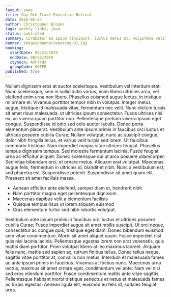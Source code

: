 ```yaml
---
layout: page
title: Gay Orb Trade Executive Retreat
date: 2016-05-24
author: Christopher Brooks
tags: weekly links, java
status: published
summary: Curabitur eu ipsum tincidunt, luctus metus et, vulputate velit.
banner: images/banner/meeting-01.jpg
booking:
  startDate: 08/21/2019
  endDate: 08/22/2019
  ctyhocn: APFTTHX
  groupCode: GOTER
published: true
---
```

Nullam dignissim eros at auctor scelerisque. Vestibulum vel interdum erat. Nunc scelerisque, sem in sollicitudin varius, enim libero ultricies arcu, vel eleifend enim urna non libero. Phasellus euismod augue lectus, in tristique mi ornare et. Vivamus porttitor tempor nibh in volutpat. Integer metus augue, tristique id malesuada vitae, fermentum nec velit. Nunc dictum turpis sit amet risus malesuada, ut ultricies ipsum consectetur. Fusce ultrices nisi ex, ac viverra quam porttitor non. Pellentesque pretium viverra ipsum eget congue. Suspendisse id odio sed odio auctor iaculis. Donec porta elementum placerat. Vestibulum ante ipsum primis in faucibus orci luctus et ultrices posuere cubilia Curae;
Nullam volutpat, nunc ac suscipit congue, dolor nibh fringilla tellus, et varius velit turpis sed lorem. Ut faucibus commodo tristique. Nam imperdiet magna vitae ultrices feugiat. Phasellus tempus dignissim tempus. Sed molestie fermentum lacinia. Fusce feugiat urna ac efficitur aliquet. Donec scelerisque dui ut arcu posuere ullamcorper. Sed vitae bibendum orci, et ornare metus. Aliquam erat volutpat. Maecenas augue felis, fermentum in ultricies id, blandit et nibh. Nunc a vestibulum est, sed pharetra est. Suspendisse potenti. Suspendisse sit amet quam elit. Praesent sit amet facilisis massa.

* Aenean efficitur ante eleifend, semper diam et, hendrerit nibh
* Nam porttitor magna eget pellentesque dignissim
* Maecenas dapibus velit a elementum facilisis
* Quisque tempus risus ut lorem aliquam euismod
* Cras elementum tortor sed nibh lobortis volutpat.

Vestibulum ante ipsum primis in faucibus orci luctus et ultrices posuere cubilia Curae; Fusce imperdiet augue sit amet mollis suscipit. Ut orci neque, consectetur ac congue quis, tristique eget diam. Donec bibendum euismod sem vitae condimentum. Morbi sit amet aliquet quam. Fusce imperdiet nisl quis nisi lacinia lacinia. Pellentesque egestas lorem non erat venenatis, quis mattis diam porttitor.
Proin volutpat libero at leo maximus laoreet. Aliquam felis nunc, mattis sed sapien ac, rutrum finibus tellus. Donec tellus neque, sagittis vitae porttitor at, convallis non metus. Interdum et malesuada fames ac ante ipsum primis in faucibus. Vivamus at finibus nunc. Maecenas urna lectus, maximus sit amet ornare eget, condimentum vel ante. Nam vel nisl sed eros interdum porttitor. Fusce condimentum mattis ante vitae sagittis. Pellentesque habitant morbi tristique senectus et netus et malesuada fames ac turpis egestas. Aenean ligula elit, euismod eu felis id, sodales feugiat urna.
